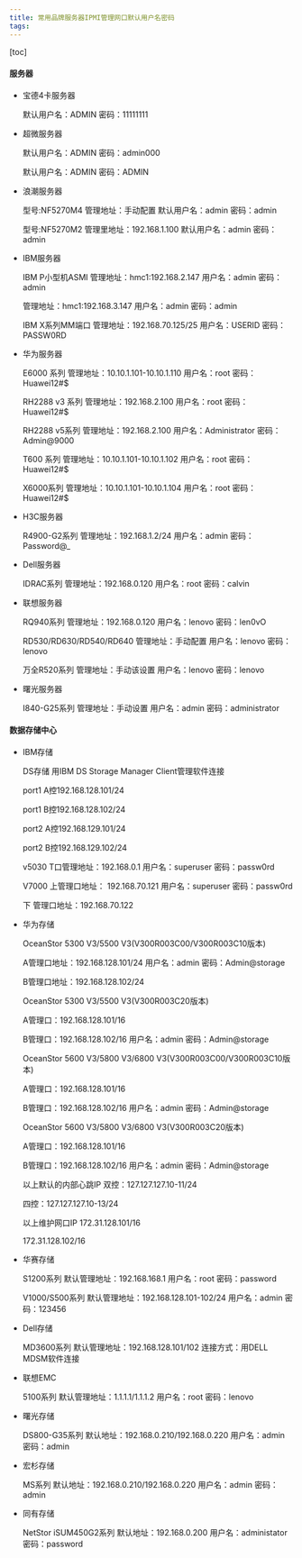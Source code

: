 ```yaml
---
title: 常用品牌服务器IPMI管理网口默认用户名密码
tags: 
---
```


[toc]

#### 服务器

- 宝德4卡服务器

	默认用户名：ADMIN        密码：11111111
	
- 超微服务器

	默认用户名：ADMIN   密码：admin000

	默认用户名：ADMIN   密码：ADMIN

- 浪潮服务器

	型号:NF5270M4 管理地址：手动配置 默认用户名：admin   密码：admin

	型号:NF5270M2 管理里地址：192.168.1.100 默认用户名：admin   密码：admin

- IBM服务器

	IBM P小型机ASMI 管理地址：hmc1:192.168.2.147 用户名：admin 密码：admin

    管理地址：hmc1:192.168.3.147 用户名：admin 密码：admin

	IBM X系列MM端口  管理地址：192.168.70.125/25 用户名：USERID 密码：PASSW0RD

- 华为服务器

	E6000 系列 管理地址：10.10.1.101-10.10.1.110 用户名：root 密码：Huawei12#$

	RH2288 v3 系列 管理地址：192.168.2.100 用户名：root 密码：Huawei12#$

	RH2288 v5系列 管理地址：192.168.2.100 用户名：Administrator 密码：Admin@9000

	T600 系列 管理地址：10.10.1.101-10.10.1.102 用户名：root 密码：Huawei12#$

	X6000系列 管理地址：10.10.1.101-10.10.1.104 用户名：root 密码：Huawei12#$

- H3C服务器
	
	R4900-G2系列 管理地址：192.168.1.2/24 用户名：admin 密码：Password@_

- Dell服务器

	IDRAC系列 管理地址：192.168.0.120 用户名：root 密码：calvin

- 联想服务器

	RQ940系列 管理地址：192.168.0.120 用户名：lenovo 密码：len0vO

	RD530/RD630/RD540/RD640 管理地址：手动配置   用户名：lenovo     密码：lenovo

	万全R520系列 管理地址：手动该设置 用户名：lenovo 密码：lenovo

- 曙光服务器

	I840-G25系列 管理地址：手动设置 用户名：admin 密码：administrator
	
#### 数据存储中心

- IBM存储

	DS存储 用IBM DS Storage Manager Client管理软件连接
	
	port1 A控192.168.128.101/24        

    port1 B控192.168.128.102/24        

	port2 A控192.168.129.101/24

    port2 B控192.168.129.102/24

	v5030 T口管理地址：192.168.0.1 用户名：superuser 密码：passw0rd

	V7000 上管理口地址： 192.168.70.121 用户名：superuser 密码：passw0rd 
	
	下 管理口地址：192.168.70.122
	
- 华为存储

	OceanStor 5300 V3/5500  V3(V300R003C00/V300R003C10版本)

	A管理口地址：192.168.128.101/24 用户名：admin 密码：Admin@storage

	B管理口地址：192.168.128.102/24

	OceanStor 5300 V3/5500  V3(V300R003C20版本)

	A管理口：192.168.128.101/16

	B管理口：192.168.128.102/16 用户名：admin 密码：Admin@storage

	OceanStor 5600 V3/5800 V3/6800 V3(V300R003C00/V300R003C10版本)

	A管理口：192.168.128.101/16

	B管理口：192.168.128.102/16 用户名：admin 密码：Admin@storage

	OceanStor 5600 V3/5800 V3/6800 V3(V300R003C20版本)

	A管理口：192.168.128.101/16

	B管理口：192.168.128.102/16 用户名：admin 密码：Admin@storage

	以上默认的内部心跳IP 双控：127.127.127.10-11/24

	四控：127.127.127.10-13/24 　 　

	以上维护网口IP 172.31.128.101/16

	172.31.128.102/16

- 华赛存储

	S1200系列 默认管理地址：192.168.168.1 用户名：root 密码：password

	V1000/S500系列 默认管理地址：192.168.128.101-102/24 用户名：admin     密码：123456

- Dell存储

	MD3600系列 默认管理地址：192.168.128.101/102 连接方式：用DELL MDSM软件连接

- 联想EMC

	5100系列 默认管理地址：1.1.1.1/1.1.1.2 用户名：root 密码：lenovo

- 曙光存储

	DS800-G35系列 默认地址：192.168.0.210/192.168.0.220    用户名：admin   密码：admin

- 宏杉存储

	MS系列 默认地址：192.168.0.210/192.168.0.220 用户名：admin 密码：admin

- 同有存储

	NetStor iSUM450G2系列   默认地址：192.168.0.200  用户名：administator 密码：password